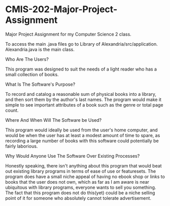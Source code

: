 # CMIS-202-Major-Project-Assignment
Major Project Assignment for my Computer Science 2 class.


To access the main .java files go to Library of Alexandria/src/application. Alexandria.java is the main class.

Who Are The Users?

  This program was designed to suit the needs of a light reader who has a small collection of books.
  
What Is The Software's Purpose?

  To record and catalog a reasonable sum of physical books into a library, and then sort them by the author's last names. The program would make it simple to see 
  important attributes of a book such as the genre or total page count.

Where And When Will The Software be Used?  

  This program would ideally be used from the user's home computer, and would be when the user has at least a modest amount of time to spare, as recording a large 
  number of books with this software could potentially be fairly laborious.

Why Would Anyone Use The Software Over Existing Processes?

  Honestly speaking, there isn't anything about this program that would beat out existing library programs in terms of ease of use or featuresets. The program does 
  have a small niche appeal of having no ebook shop or links to books that the user does not own, which as far as I am aware is near ubiquitous with library 
  programs, everyone wants to sell you something. The fact that this program does not do this(yet) could be a niche selling point of it for someone who absolutely 
  cannot tolerate advertisement.

